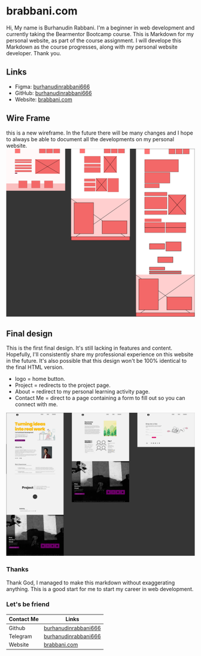 # brabbani.com

Hi, My name is Burhanudin Rabbani. I'm a beginner in web development and currently taking the Bearmentor Bootcamp course. This is Markdown for my personal website, as part of the course assignment. I will develope this Markdown as the course progresses, along with my personal website developer. Thank you.

## Links

- Figma: [burhanudinrabbani666](https://figma.com/design/EXKlqZM6jUT3nMCf7XKO3r/brabbani.com?node-id=0-1&t=ElEnzI8HPoOgV6jB-1)
- GitHub: [burhanudinrabbani666](https://github.com/burhanudinrabbani666)
- Website: [brabbani.com](https://brabbani-com.vercel.app/)

## Wire Frame

this is a new wireframe. In the future there will be many changes and I hope to always be able to document all the developments on my personal website.
![wireframe](/images/figma/wireframe.png)

## Final design

This is the first final design. It's still lacking in features and content. Hopefully, I'll consistently share my professional experience on this website in the future. It's also possible that this design won't be 100% identical to the final HTML version.

- logo = home button.
- Project = redirects to the project page.
- About = redirect to my personal learning activity page.
- Contact Me = direct to a page containing a form to fill out so you can connect with me.

![web-design](/images/figma/web-design.png)

### Thanks

Thank God, I managed to make this markdown without exaggerating anything. This is a good start for me to start my career in web development.

### Let's be friend

| Contact Me | Links                                                           |
| ---------- | --------------------------------------------------------------- |
| Github     | [burhanudinrabbani666](https://github.com/burhanudinrabbani666) |
| Telegram   | [burhanudinrabbani666](https://t.me/burhanudinrabbani666)       |
| Website    | [brabbani.com](https://brabbani.com)                            |
